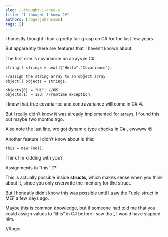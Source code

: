 ```yaml
---
slug: i-thought-i-knew-c
title: "I thought I knew C#"
authors: [rogerjohansson]
tags: []
---
```

I honestly thought I had a pretty fair grasp on C# for the last few years.

<!-- truncate -->

But apparently there are features that I haven’t known about.

The first one is covariance on arrays in C#

```
string[] strings = new[]{"Hello","Covariance"};

//assign the string array to an object array
object[] objects = strings; 

objects[0] = "Hi"; //OK
objects[1] = 123; //runtime exception
```

I know that true covariance and contravariance will come in C# 4.

But I really didn’t know it was already implemented for arrays, I found this out maybe two months ago.

Also note the last line, we got dynamic type checks in C# , ewwww 😉

Another feature I didn’t know about is this:

```
this = new Foo();
```

Think I’m kidding with you?

Assignments to “this” ??

This is actually possible inside **structs**, which makes sense when you think about it, since you only overwrite the memory for the struct.

But I honestly didn’t know this was possible until I saw the Tuple struct in MEF a few days ago.

Maybe this is common knowledge, but if someone had told me that you could assign values to “this” in C# before I saw that, I would have slapped him.

//Roger

